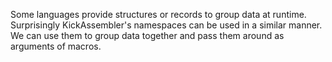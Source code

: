 Some languages provide structures or records to group data at runtime. Surprisingly KickAssembler's namespaces can be used in a similar manner. We can use them to group data together and pass them around as arguments of macros.